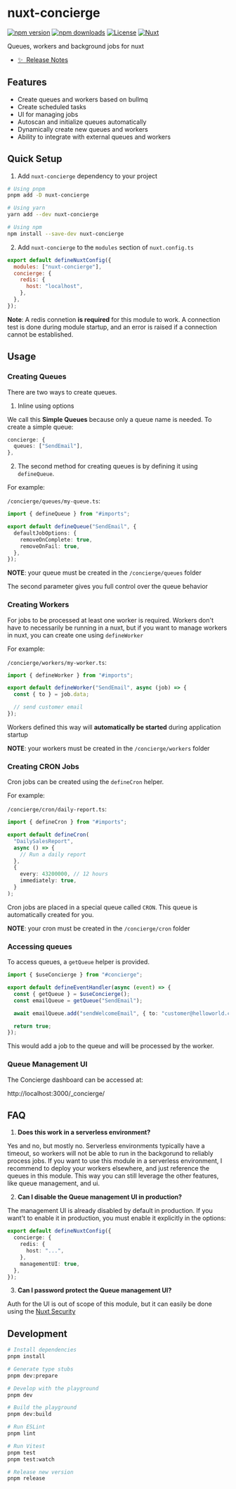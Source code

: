 # nuxt-concierge

[![npm version](https://badge.fury.io/js/nuxt-concierge.svg)](https://www.npmjs.com/package/nuxt-concierge)
[![npm downloads](https://img.shields.io/npm/dm/nuxt-concierge.svg)](https://www.npmjs.com/package/nuxt-concierge)
[![License](https://img.shields.io/npm/l/nuxt-concierge.svg)](https://github.com/your-org/nuxt-concierge/blob/main/LICENSE)
[![Nuxt](https://img.shields.io/badge/nuxt.js-v2.14.12-04C690.svg)](https://nuxtjs.org/)

Queues, workers and background jobs for nuxt

- [✨ &nbsp;Release Notes](/CHANGELOG.md)

## Features

- Create queues and workers based on bullmq
- Create scheduled tasks
- UI for managing jobs
- Autoscan and initialize queues automatically
- Dynamically create new queues and workers
- Ability to integrate with external queues and workers

## Quick Setup

1. Add `nuxt-concierge` dependency to your project

```bash
# Using pnpm
pnpm add -D nuxt-concierge

# Using yarn
yarn add --dev nuxt-concierge

# Using npm
npm install --save-dev nuxt-concierge
```

2. Add `nuxt-concierge` to the `modules` section of `nuxt.config.ts`

```js
export default defineNuxtConfig({
  modules: ["nuxt-concierge"],
  concierge: {
    redis: {
      host: "localhost",
    },
  },
});
```

**Note**: A redis connetion **is required** for this module to work. A connection test is done during module startup, and an error is raised if a connection cannot be established.

## Usage

### Creating Queues

There are two ways to create queues.

1. Inline using options

We call this **Simple Queues** because only a queue name is needed. To create a simple queue:

```ts
concierge: {
  queues: ["SendEmail"],
},

```

2. The second method for creating queues is by defining it using `defineQueue`.

For example:

`/concierge/queues/my-queue.ts`:

```ts
import { defineQueue } from "#imports";

export default defineQueue("SendEmail", {
  defaultJobOptions: {
    removeOnComplete: true,
    removeOnFail: true,
  },
});
```

**NOTE**: your queue must be created in the `/concierge/queues` folder

The second parameter gives you full control over the queue behavior

### Creating Workers

For jobs to be processed at least one worker is required. Workers don't have to necessarily be running in a nuxt, but if you want to manage workers in nuxt, you can create one using `defineWorker`

For example:

`/concierge/workers/my-worker.ts`:

```ts
import { defineWorker } from "#imports";

export default defineWorker("SendEmail", async (job) => {
  const { to } = job.data;

  // send customer email
});
```

Workers defined this way will **automatically be started** during application startup

**NOTE**: your workers must be created in the `/concierge/workers` folder

### Creating CRON Jobs

Cron jobs can be created using the `defineCron` helper.

For example:

`/concierge/cron/daily-report.ts`:

```ts
import { defineCron } from "#imports";

export default defineCron(
  "DailySalesReport",
  async () => {
    // Run a daily report
  },
  {
    every: 43200000, // 12 hours
    immediately: true,
  }
);
```

Cron jobs are placed in a special queue called `CRON`. This queue is automatically created for you.

**NOTE**: your cron must be created in the `/concierge/cron` folder

### Accessing queues

To access queues, a `getQueue` helper is provided.

```ts
import { $useConcierge } from "#concierge";

export default defineEventHandler(async (event) => {
  const { getQueue } = $useConcierge();
  const emailQueue = getQueue("SendEmail");

  await emailQueue.add("sendWelcomeEmail", { to: "customer@helloworld.com" });

  return true;
});
```

This would add a job to the queue and will be processed by the worker.

### Queue Management UI

The Concierge dashboard can be accessed at:

http://localhost:3000/\_concierge/

## FAQ

1. **Does this work in a serverless environment?**

Yes and no, but mostly no. Serverless environments typically have a timeout, so workers will not be able to run in the backgorund to reliably process jobs. If you want to use this module in a serverless environment, I recommend to deploy your workers elsewhere, and just reference the queues in this module. This way you can still leverage the other features, like queue management, and ui.

2. **Can I disable the Queue management UI in production?**

The management UI is already disabled by default in production. If you want't to enable it in production, you must enable it explicitly in the options:

```ts
export default defineNuxtConfig({
  concierge: {
    redis: {
      host: "...",
    },
    managementUI: true,
  },
});
```

3. **Can I password protect the Queue management UI?**

Auth for the UI is out of scope of this module, but it can easily be done using the [Nuxt Security](https://nuxt-security.vercel.app/)

## Development

```bash
# Install dependencies
pnpm install

# Generate type stubs
pnpm dev:prepare

# Develop with the playground
pnpm dev

# Build the playground
pnpm dev:build

# Run ESLint
pnpm lint

# Run Vitest
pnpm test
pnpm test:watch

# Release new version
pnpm release
```

<!-- Badges -->

[npm-version-src]: https://img.shields.io/npm/v/my-module/latest.svg?style=flat&colorA=18181B&colorB=28CF8D
[npm-version-href]: https://npmjs.com/package/my-module
[npm-downloads-src]: https://img.shields.io/npm/dm/my-module.svg?style=flat&colorA=18181B&colorB=28CF8D
[npm-downloads-href]: https://npmjs.com/package/my-module
[license-src]: https://img.shields.io/npm/l/my-module.svg?style=flat&colorA=18181B&colorB=28CF8D
[license-href]: https://npmjs.com/package/my-module
[nuxt-src]: https://img.shields.io/badge/Nuxt-18181B?logo=nuxt.js
[nuxt-href]: https://nuxt.com
